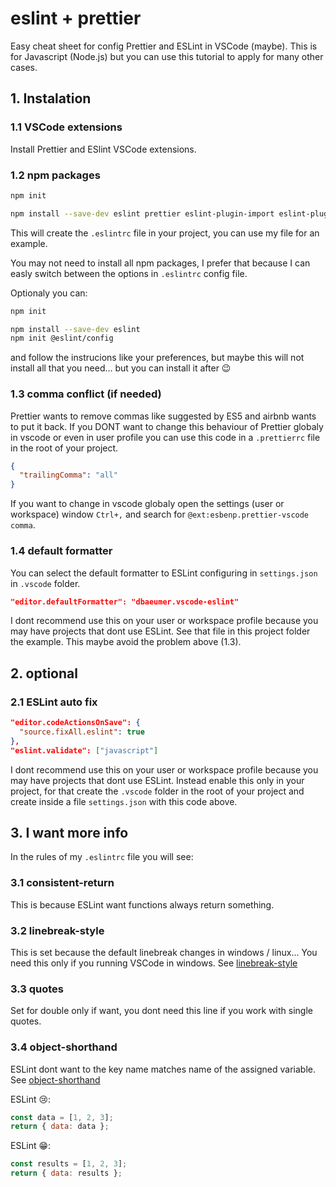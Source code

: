 # eslint + prettier

Easy cheat sheet for config Prettier and ESLint in VSCode (maybe).
This is for Javascript (Node.js) but you can use this tutorial to apply for many other cases.

## 1. Instalation

### 1.1 VSCode extensions

Install Prettier and ESlint VSCode extensions.

### 1.2 npm packages

```bash
npm init

npm install --save-dev eslint prettier eslint-plugin-import eslint-plugin-prettier eslint-plugin-node eslint-config-airbnb eslint-config-airbnb-base eslint-config-prettier
```

This will create the `.eslintrc` file in your project, you can use my file for an example.

You may not need to install all npm packages, I prefer that because I can easly switch between the options in `.eslintrc` config file.

Optionaly you can:

```bash
npm init

npm install --save-dev eslint
npm init @eslint/config
```

and follow the instrucions like your preferences, but maybe this will not install all that you need... but you can install it after 😉

### 1.3 comma conflict (if needed)

Prettier wants to remove commas like suggested by ES5 and airbnb wants to put it back. If you DONT want to change this behaviour of Prettier globaly in vscode or even in user profile you can use this code in a `.prettierrc` file in the root of your project.

```json
{
  "trailingComma": "all"
}
```

If you want to change in vscode globaly open the settings (user or workspace) window `Ctrl+,` and search for `@ext:esbenp.prettier-vscode comma`.

### 1.4 default formatter

You can select the default formatter to ESLint configuring in `settings.json` in `.vscode` folder.

```json
"editor.defaultFormatter": "dbaeumer.vscode-eslint"
```

I dont recommend use this on your user or workspace profile because you may have projects that dont use ESLint.
See that file in this project folder the example. This maybe avoid the problem above (1.3).

## 2. optional

### 2.1 ESLint auto fix

```json
"editor.codeActionsOnSave": {
  "source.fixAll.eslint": true
},
"eslint.validate": ["javascript"]
```

I dont recommend use this on your user or workspace profile because you may have projects that dont use ESLint. Instead enable this only in your project, for that create the `.vscode` folder in the root of your project and create inside a file `settings.json` with this code above.

## 3. I want more info

In the rules of my `.eslintrc` file you will see:

### 3.1 consistent-return

This is because ESLint want functions always return something.

### 3.2 linebreak-style

This is set because the default linebreak changes in windows / linux...
You need this only if you running VSCode in windows. See [linebreak-style](https://eslint.org/docs/latest/rules/linebreak-style)

### 3.3 quotes

Set for double only if want, you dont need this line if you work with single quotes.

### 3.4 object-shorthand

ESLint dont want to the key name matches name of the assigned variable. See [object-shorthand](https://eslint.org/docs/latest/rules/object-shorthand)

ESLint 😢:

```javascript
const data = [1, 2, 3];
return { data: data };
```

ESLint 😁:

```javascript
const results = [1, 2, 3];
return { data: results };
```

